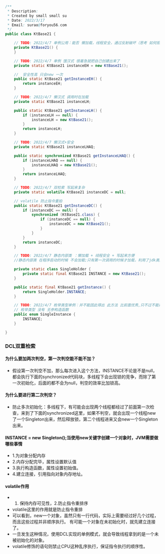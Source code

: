 ```java
/**
 * Description:
 * Created by small small su
 * Date: 2022/3/17
 * Email: surao@foryou56.com
 */
public class KtBase21 {

    // TODO: 2022/4/7 单例公用：能否 懒加载，线程安全，通过反射破坏（思考 如何拒绝jvm读取类的私有方法：枚举类型单例 无法被反射获取）
    private KtBase21() {
    }

    // TODO: 2022/4/7 单例 饿汉式 很着急就把自己创建出来了
    private static KtBase21 instanceEH = new KtBase21();

    //  安全性高 只会new 一次
    public static KtBase21 getInstanceEH() {
        return instanceEH;
    }

    // TODO: 2022/4/7 懒汉式 调用时在加载
    private static KtBase21 instanceLH;

    public static KtBase21 getInstanceLH() {
        if (instanceLH == null) {
            instanceLH = new KtBase21();
        }
        return instanceLH;
    }

    // TODO: 2022/4/7 懒汉式+安全
    private static KtBase21 instanceLHAQ;

    public static synchronized KtBase21 getInstanceLHAQ() {
        if (instanceLHAQ == null) {
            instanceLHAQ = new KtBase21();
        }
        return instanceLHAQ;
    }

    // TODO: 2022/4/7 双检索 写起来复杂
    private static volatile KtBase21 instanceDC = null;

    // volatile 防止指令重拍
    public static KtBase21 getInstanceDC() {
        if (instanceDC == null) {
            synchronized (KtBase21.class) {
                if (instanceDC == null) {
                    instanceDC = new KtBase21();
                }
            }
        }
        return instanceDC;
    }

    // TODO: 2022/4/7 静态内部类 ：懒加载 + 线程安全 + 写起来方便
    //静态内部类 在程序启动的时候 不会加载;只有第一次调用的时候才加载，利用了jdk类加载机制的特性实现懒加载

    private static class SingleHolder {
        private static final KtBase21 INSTANCE = new KtBase21();
    }

    public static final KtBase21 getInstance() {
        return SingleHolder.INSTANCE;
    }

    // TODO: 2022/4/7 枚举类型单例：并不能因此得出 此方法 比前面优秀,只不过不能被反射获取，jvm获取不到枚举类型的构造器
    // 枚举类型 没有 无参构造函数
    public enum SingleInstance {
        INSTANCE;
    }

}
```
### DCL双重检索
#### 为什么要加两次判空，第一次判空能不能不加？
- 假设第一次判空不加，那么每次进入这个方法，INSTANCE不论是不是null，都会执行下面的synchronized代码块，多线程下会出现锁的竞争，而除了第一次初始化，后面的都不会为null，判空的效率比加锁高。

#### 为什么要进行第二次判空？
- 防止多次初始化：多线程下，有可能会出现两个线程都经过了前面第一次检查，来到了下面的synchronized这里，如果不判空，就会出现一个线程new了一个Singleton出来，然后释放锁，第二个线程进来又会new一个Singleton出来。

#### INSTANCE = new Singleton();当使用new关键字创建一个对象时，JVM需要做哪些事情
- 1.为对象分配内存
- 2.内存分配完毕，属性设置默认值
- 3.执行构造函数，属性设置初始值。
- 4.建立连接，引用指向对象内存地址。

#### volatile作用
- 1. 保持内存可见性，2.防止指令重排序
- volatile这里的作用就是防止指令重排
- 可以看到，new一个对象，虽然只有一行代码，实际上需要经过好几个过程，而且这些过程并非顺序执行。 有可能一个对象在未初始化时，就先建立连接了。
- 一旦发生这种情况，使用DCL实现的单例模式，就会导致线程拿到的是一个未被初始化的对象。
- volatile修饰的语句则禁止CPU这种乱序执行，保证指令执行的顺序性。